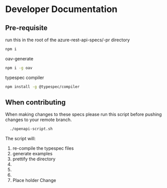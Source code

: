 # Developer Documentation

## Pre-requisite

run this in the root of the azure-rest-api-specs/-pr directory
```bash
npm i
```
oav-generate
```bash
npm i -g oav
```
typespec compiler
```bash
npm install -g @typespec/compiler
```
## When contributing
When making changes to these specs please run this script before pushing changes to your remote branch.
 ```bash
   ./openapi-script.sh
```

The script will:
1. re-compile the typespec files
2. generate examples
3. prettify the directory
1.
1.
1.
1. Place holder Change